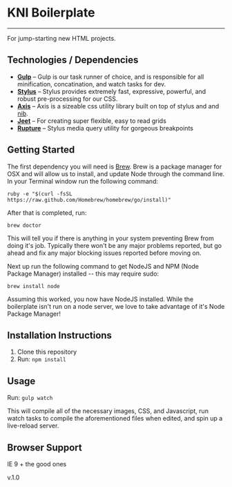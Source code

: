 # KNI Boilerplate
---
For jump-starting new HTML projects.

## Technologies / Dependencies

  * **[Gulp](http://gulpjs.com)** – Gulp is our task runner of choice, and is responsible for all minification, concatination, and watch tasks for dev.
  * **[Stylus](http://learnboost.github.io/stylus/)** – Stylus provides extremely fast, expressive, powerful, and robust pre-processing for our CSS.
  * **[Axis](http://axis.netlify.com)** – Axis is a sizeable css utility library built on top of stylus and and [nib](http://visionmedia.github.io/nib/).
  * **[Jeet](http://jeet.gs/)** – For creating super flexible, easy to read grids
  * **[Rupture](http://jenius.github.io/rupture/)** – Stylus media query utility for gorgeous breakpoints

## Getting Started

The first dependency you will need is [Brew](http://brew.sh/). Brew is a package manager for OSX and will allow us to install, and update Node through the command line. In your Terminal window run the following command:

`ruby -e "$(curl -fsSL https://raw.github.com/Homebrew/homebrew/go/install)"`

After that is completed, run:

`brew doctor`

This will tell you if there is anything in your system preventing Brew from doing it's job. Typically there won't be any major problems reported, but go ahead and fix any major blocking issues reported before moving on.

Next up run the following command to get NodeJS and NPM (Node Package Manager) installed -- this may require sudo:

`brew install node`

Assuming this worked, you now have NodeJS installed. While the boilerplate isn't run on a node server, we love to take advantage of it's Node Package Manager!

## Installation Instructions

  1. Clone this repository
  2. Run: `npm install`

## Usage

Run: `gulp watch`

This will compile all of the necessary images, CSS, and Javascript, run watch tasks to compile the aforementioned files when edited, and spin up a live-reload server.

## Browser Support

IE 9 + the good ones

v.1.0
